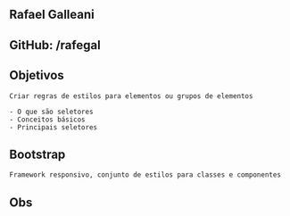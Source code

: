 ## Rafael Galleani

## GitHub: /rafegal

## Objetivos 

	Criar regras de estilos para elementos ou grupos de elementos
	
	- O que são seletores
	- Conceitos básicos
	- Principais seletores	

## Bootstrap

	Framework responsivo, conjunto de estilos para classes e componentes

## Obs

	